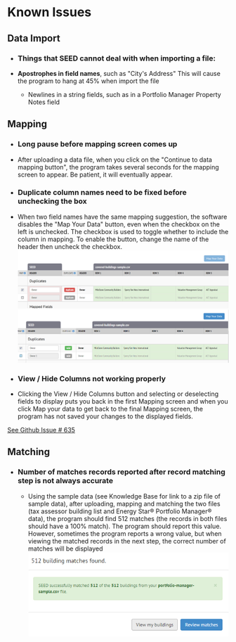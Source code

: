 # Known Issues

## Data Import

- <h3>Things that SEED cannot deal with when importing a file:</h3>
- **Apostrophes in field names**, such as "City's Address"  This will cause the program to hang at 45% when import the file

  - Newlines in a string fields, such as in a Portfolio Manager Property Notes field

## Mapping

- <h3>Long pause before mapping screen comes up</h3>
- After uploading a data file, when you click on the "Continue to data mapping button", the program takes several seconds for the mapping screen to appear. Be patient, it will eventually appear.

- <h3>Duplicate column names need to be fixed before unchecking the box</h3>
- When two field names have the same mapping suggestion, the software disables the "Map Your Data" button, even when the checkbox on the left is unchecked. The checkbox is used to toggle whether to include the column in mapping. To enable the button, change the name of the header then uncheck the checkbox.
 ![Screenshot of Duplicate Red](images/duplicate_red.png)
 ![Screenshot of Duplicate Green](images/duplicate_green.png)

- <h3>View / Hide Columns not working properly</h3>
- Clicking the View / Hide Columns button and selecting or deselecting fields to display puts you back in the first Mapping screen and when you click Map your data to get back to the final Mapping screen, the program has not saved your changes to the displayed fields.

 [See Github Issue # 635](https://github.com/SEED-platform/seed/issues/635)

## Matching

- <h3>Number of matches records reported after record matching step is not always accurate</h3>

  - Using the sample data (see Knowledge Base for link to a zip file of sample data), after uploading, mapping and matching the two files (tax assessor building list and Energy Star&reg; Portfolio Manager&reg; data), the program should find 512 matches (the records in both files should have a 100% match). The program should report this value. However, sometimes the program reports a wrong value, but when viewing the matched records in the next step, the correct number of matches will be displayed
 ![Screenshot of building matches](images/512Matches.png)
